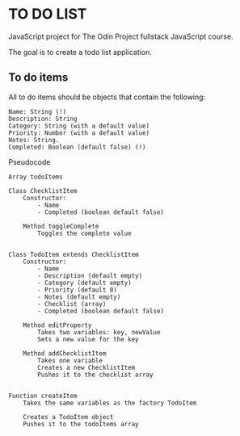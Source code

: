 # TO DO LIST
JavaScript project for The Odin Project fullstack JavaScript course. 

The goal is to create a todo list application.

## To do items
All to do items should be objects that contain the following:

    Name: String (!)
    Description: String
    Category: String (with a default value)
    Priority: Number (with a default value)
    Notes: String.
    Completed: Boolean (default false) (!)

Pseudocode

    Array todoItems

    Class ChecklistItem
        Constructor:
            - Name
            - Completed (boolean default false)
        
        Method toggleComplete
            Toggles the complete value


    Class TodoItem extends ChecklistItem
        Constructor:
            - Name
            - Description (default empty)
            - Category (default empty)
            - Priority (default 0)
            - Notes (default empty)
            - Checklist (array)
            - Completed (boolean default false)

        Method editProperty
            Takes two variables: key, newValue
            Sets a new value for the key

        Method addChecklistItem
            Takes one variable
            Creates a new ChecklistItem
            Pushes it to the checklist array


    Function createItem
        Takes the same variables as the factory TodoItem

        Creates a TodoItem object
        Pushes it to the todoItems array